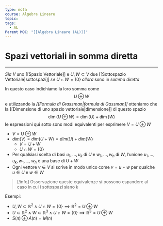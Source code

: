 ```yaml
---
type: nota
course: Algebra Lineare
topic: 
tags:
  - AL
Parent MOC: "[[Algebra Lineare (AL)]]"
---
```

# Spazi vettoriali in somma diretta
---

_Sia_ $V$ uno [[Spazio Vettoriale]] e  $U, W \subset V$ due [[Sottospazio Vettoriale|sottospazi]] 
_se_ $U ∩ W = \{0\}$
_allora_ sono in _somma diretta_

In questo caso indichiamo la loro somma come $$U \oplus W$$ e utilizzando la _[[Formula di Grassman|formula di Gassman]]_ otteniamo che la [[Dimensione di uno spazio vettoriale|dimensione]] di questo spazio $$
\dim( U \oplus W) = \dim(U) + \dim(W)
$$
le espressioni qui sotto sono modi equivalenti per esprimere $V = U \oplus W$

- $V = U \oplus W$
- $dim (V)= dim(U+W) = dim(U)+dim(W)$
    - $V = U +W$
    - $U \cap W = \{0\}$
- Per qualsiasi scelta di basi $u_1,\dots, u_k$ di $U$ e $w_1,\dots, w_h$  di $W$, l’unione  $u_1,\dots, u_k , w_1,\dots, w_h$ è una base di $U + W$
- Ogni vettore $v ∈ V$ si scrive in modo unico come $v = u + w$ per
qualche $u ∈ U$  e $w ∈ W$

>[!info] Osservazione
> queste equivalenze si possono espandere al caso in cui i sottospazi siano $k$

Esempi:
- $U,W \subset \mathbb{R}^2 \land U \cap W =\{0\} \implies \mathbb{R}^2 = U\oplus W$
- $U \subset \mathbb{R}^2 \land W\subset \mathbb{R}^3 \land U \cap W =\{0\} \implies \mathbb{R}^3 = U\oplus W$
- $S(n) \oplus A(n) =M(n)$
